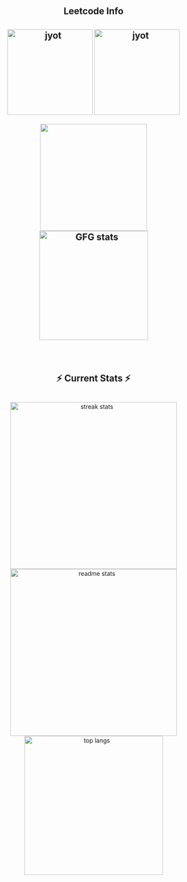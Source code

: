 <div align="center"> 
  
<h2 align="center">Leetcode Info<h2>


  
<p align="center">
  <a href="https://leetcode.com/u/sayanbiswas2468/" target="_blank"><img align="center" src="https://assets.leetcode.com/static_assets/public/images/badges/2024/gif/2024-07.gif" alt="jyot" height="200" width="200" /></a>
  <a href="https://leetcode.com/u/sayanbiswas2468/" target="_blank"><img align="center" src="https://assets.leetcode.com/static_assets/marketing/2024-50.gif" alt="jyot" height="200" width="200" /></a>
</p>
<p align="center">
  <img  src="https://leetcard.jacoblin.cool/sayanbiswas2468?theme=dark&font=Nunito&ext=heatmap"  height="250px"/> 
  <img src="https://geeks-for-geeks-stats-card.vercel.app/?username=sayanbiswas2468" alt="GFG stats" height="255px"/>
</p>

<br/>
  <h2 align="center">⚡ Current Stats ⚡</h2>
<br>
<div align=center>
  <img width=390 src="https://streak-stats.demolab.com/?user=sayanbiswas0408&count_private=true&theme=react&border_radius=10" alt="streak stats"/>
  <img width=390 src="https://github-readme-stats.vercel.app/api?username=sayanbiswas0408&show_icons=true&theme=react&rank_icon=github&border_radius=10" alt="readme stats" />
  <img width=325 align="center" src="https://github-readme-stats.vercel.app/api/top-langs/?username=sayanbiswas0408&hide=HTML&langs_count=8&layout=compact&theme=react&border_radius=10&size_weight=0.5&count_weight=0.5&exclude_repo=github-readme-stats" alt="top langs" />
</div>

  <br/>

<br/><br/>

